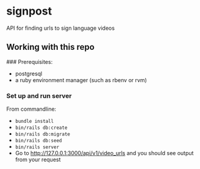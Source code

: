 # signpost
API for finding urls to sign language videos

## Working with this repo

### Prerequisites:
- postgresql
- a ruby environment manager (such as rbenv or rvm)


### Set up and run server

From commandline:
- `bundle install`
- `bin/rails db:create`
- `bin/rails db:migrate`
- `bin/rails db:seed`
- `bin/rails server`
- Go to http://127.0.0.1:3000/api/v1/video_urls and you should see output from your request